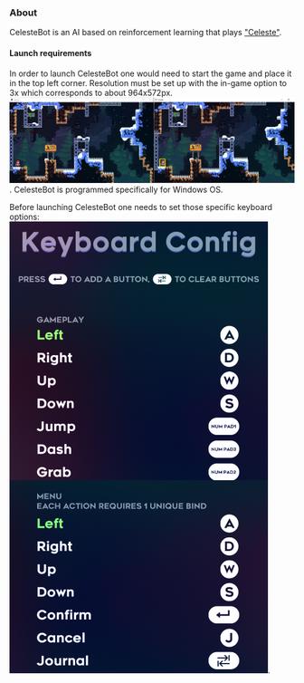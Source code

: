 ### About
CelesteBot is an AI based on reinforcement learning that plays ["Celeste"](https://store.steampowered.com/app/504230/Celeste/).
#### Launch requirements
In order to launch CelesteBot one would need to start the game and place it in the top left corner. Resolution must be set up with the in-game option to 3x which corresponds to about 964x572px.
![This is how it's supposed to look like](docs/ScreenShot1.png).
CelesteBot is programmed specifically for Windows OS.

Before launching CelesteBot one needs to set those specific keyboard options:
![Keyboard settings](docs/KeyboardSettings.png).